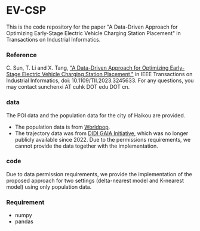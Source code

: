 # EV-CSP

This is the code repository for the paper "A Data-Driven Approach for Optimizing Early-Stage Electric Vehicle Charging Station Placement" in Transactions on Industrial Informatics.

### Reference 
C. Sun, T. Li and X. Tang, ["A Data-Driven Approach for Optimizing Early-Stage Electric Vehicle Charging Station Placement,"](https://ieeexplore.ieee.org/document/10045802) in IEEE Transactions on Industrial Informatics, doi: 10.1109/TII.2023.3245633.
For any questions, you may contact sunchenxi AT cuhk DOT edu DOT cn.

### data
The POI data and the population data for the city of Haikou are provided. 
* The population data is from [Worldpop](https://www.worldpop.org).
* The trajectory data was from [DIDI GAIA Initiative](https://gaia.didichuxing.com), which was no longer publicly available since 2022. Due to the permissions requirements, we cannot provide the data together with the implementation. 

### code 
Due to data permission requirements, we provide the implementation of the proposed approach for two settings (delta-nearest model and K-nearest model) using only population data. 


### Requirement 
* numpy
* pandas


